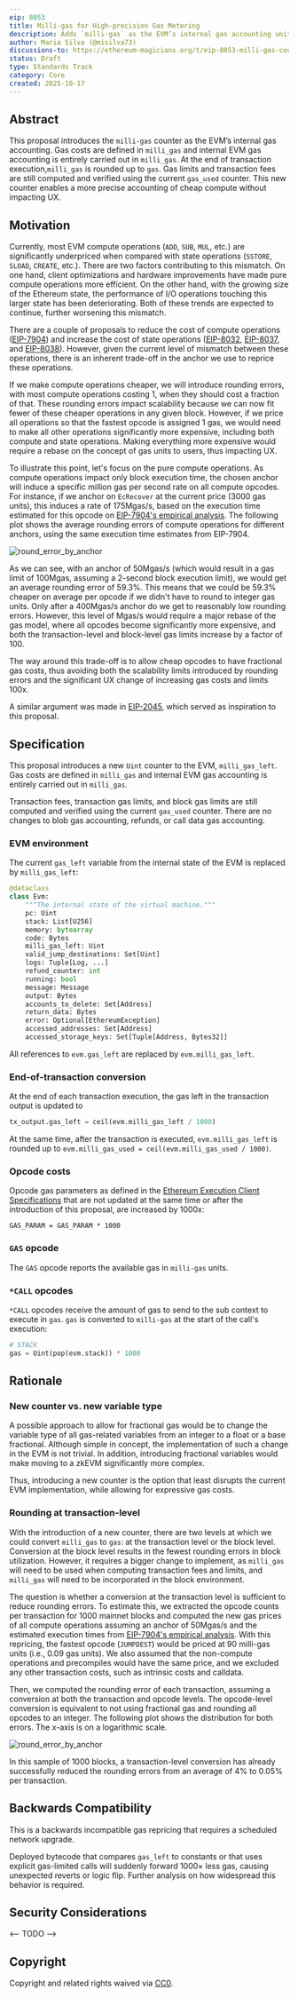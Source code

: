 ```yaml
---
eip: 8053
title: Milli-gas for High-precision Gas Metering
description: Adds `milli-gas` as the EVM’s internal gas accounting unit, reducing rounding errors without impacting UX
author: Maria Silva (@misilva73)
discussions-to: https://ethereum-magicians.org/t/eip-8053-milli-gas-counter-for-high-precision-gas-metering/25946
status: Draft
type: Standards Track
category: Core
created: 2025-10-17
---
```


## Abstract

This proposal introduces the `milli-gas` counter as the EVM’s internal gas accounting. Gas costs are defined in `milli_gas` and internal EVM gas accounting is entirely carried out in `milli_gas`. At the end of transaction execution,`milli_gas` is rounded up to `gas`. Gas limits and transaction fees are still computed and verified using the current `gas_used` counter. This new counter enables a more precise accounting of cheap compute without impacting UX.

## Motivation

Currently, most EVM compute operations (`ADD`, `SUB`, `MUL`, etc.) are significantly underpriced when compared with state operations (`SSTORE`, `SLOAD`, `CREATE`, etc.). There are two factors contributing to this mismatch. On one hand, client optimizations and hardware improvements have made pure compute operations more efficient. On the other hand, with the growing size of the Ethereum state, the performance of I/O operations touching this larger state has been deteriorating. Both of these trends are expected to continue, further worsening this mismatch.

There are a couple of proposals to reduce the cost of compute operations ([EIP-7904](./eip-7904.md)) and increase the cost of state operations ([EIP-8032](./eip-8032.md), [EIP-8037](./eip-8037.md), and [EIP-8038](./eip-8038.md)). However, given the current level of mismatch between these operations, there is an inherent trade-off in the anchor we use to reprice these operations.

If we make compute operations cheaper, we will introduce rounding errors, with most compute operations costing 1, when they should cost a fraction of that. These rounding errors impact scalability because we can now fit fewer of these cheaper operations in any given block. However, if we price all operations so that the fastest opcode is assigned 1 gas, we would need to make all other operations significantly more expensive, including both compute and state operations. Making everything more expensive would require a rebase on the concept of gas units to users, thus impacting UX.

To illustrate this point, let's focus on the pure compute operations. As compute operations impact only block execution time, the chosen anchor will induce a specific million gas per second rate on all compute opcodes. For instance, if we anchor on `EcRecover` at the current price (3000 gas units), this induces a rate of 175Mgas/s, based on the execution time estimated for this opcode on [EIP-7904's empirical analysis](../assets/eip-7904/gas-cost-estimator-report.pdf). The following plot shows the average rounding errors of compute operations for different anchors, using the same execution time estimates from EIP-7904.

![round_error_by_anchor](../assets/eip-8053/round_error_by_anchor.png)

As we can see, with an anchor of 50Mgas/s (which would result in a gas limit of 100Mgas, assuming a 2-second block execution limit), we would get an average rounding error of 59.3%. This means that we could be 59.3% cheaper on average per opcode if we didn't have to round to integer gas units. Only after a 400Mgas/s anchor do we get to reasonably low rounding errors. However, this level of Mgas/s would require a major rebase of the gas model, where all opcodes become significantly more expensive, and both the transaction-level and block-level gas limits increase by a factor of 100.

The way around this trade-off is to allow cheap opcodes to have fractional gas costs, thus avoiding both the scalability limits introduced by rounding errors and the significant UX change of increasing gas costs and limits 100x.

A similar argument was made in [EIP-2045](./eip-2045.md), which served as inspiration to this proposal.

## Specification

This proposal introduces a new `Uint` counter to the EVM, `milli_gas_left`. Gas costs are defined in `milli_gas` and internal EVM gas accounting is entirely carried out in `milli_gas`.

Transaction fees, transaction gas limits, and block gas limits are still computed and verified using the current `gas_used` counter. There are no changes to blob gas accounting, refunds, or call data gas accounting.

### EVM environment

The current `gas_left` variable from the internal state of the EVM is replaced by `milli_gas_left`:

```python
@dataclass
class Evm:
    """The internal state of the virtual machine."""
    pc: Uint
    stack: List[U256]
    memory: bytearray
    code: Bytes
    milli_gas_left: Uint
    valid_jump_destinations: Set[Uint]
    logs: Tuple[Log, ...]
    refund_counter: int
    running: bool
    message: Message
    output: Bytes
    accounts_to_delete: Set[Address]
    return_data: Bytes
    error: Optional[EthereumException]
    accessed_addresses: Set[Address]
    accessed_storage_keys: Set[Tuple[Address, Bytes32]]
```

All references to `evm.gas_left` are replaced by `evm.milli_gas_left`.

### End-of-transaction conversion

At the end of each transaction execution, the gas left in the transaction output is updated to

```python
tx_output.gas_left = ceil(evm.milli_gas_left / 1000)
```

At the same time, after the transaction is executed, `evm.milli_gas_left` is rounded up to `evm.milli_gas_used = ceil(evm.milli_gas_used / 1000)`.

### Opcode costs

Opcode gas parameters as defined in the [Ethereum Execution Client Specifications](https://github.com/ethereum/execution-specs/blob/abd7612d2f4d6fcd9f628330f38884b300f0d89f/src/ethereum/forks/osaka/vm/gas.py) that are not updated at the same time or after the introduction of this proposal, are increased by 1000x:

`GAS_PARAM = GAS_PARAM * 1000`

### `GAS` opcode

The `GAS` opcode reports the available gas in `milli-gas` units.

### `*CALL` opcodes

`*CALL` opcodes receive the amount of gas to send to the sub context to execute in `gas`. `gas` is converted to `milli-gas` at the start of the call's execution:

```python
# STACK
gas = Uint(pop(evm.stack)) * 1000
```

## Rationale

### New counter vs. new variable type

A possible approach to allow for fractional gas would be to change the variable type of all gas-related variables from an integer to a float or a base fractional. Although simple in concept, the implementation of such a change in the EVM is not trivial. In addition, introducing fractional variables would make moving to a zkEVM significantly more complex.

Thus, introducing a new counter is the option that least disrupts the current EVM implementation, while allowing for expressive gas costs.

### Rounding at transaction-level

With the introduction of a new counter, there are two levels at which we could convert `milli_gas` to `gas`: at the transaction level or the block level. Conversion at the block level results in the fewest rounding errors in block utilization. However, it requires a bigger change to implement, as `milli_gas` will need to be used when computing transaction fees and limits, and `milli_gas` will need to be incorporated in the block environment.

The question is whether a conversion at the transaction level is sufficient to reduce rounding errors. To estimate this, we extracted the opcode counts per transaction for 1000 mainnet blocks and computed the new gas prices of all compute operations assuming an anchor of 50Mgas/s and the estimated execution times from [EIP-7904's empirical analysis](../assets/eip-7904/gas-cost-estimator-report.pdf). With this repricing, the fastest opcode (`JUMPDEST`) would be priced at 90 milli-gas units (i.e., 0.09 gas units). We also assumed that the non-compute operations and precompiles would have the same price, and we excluded any other transaction costs, such as intrinsic costs and calldata.

Then, we computed the rounding error of each transaction, assuming a conversion at both the transaction and opcode levels. The opcode-level conversion is equivalent to not using fractional gas and rounding all opcodes to an integer. The following plot shows the distribution for both errors. The x-axis is on a logarithmic scale.

![round_error_by_anchor](../assets/eip-8053/round_err_tx.png)

In this sample of 1000 blocks, a transaction-level conversion has already successfully reduced the rounding errors from an average of 4% to 0.05% per transaction.

## Backwards Compatibility

This is a backwards incompatible gas repricing that requires a scheduled network upgrade.

Deployed bytecode that compares `gas_left` to constants or that uses explicit gas-limited calls will suddenly forward 1000× less gas, causing unexpected reverts or logic flip. Further analysis on how widespread this behavior is required.

## Security Considerations

<-- TODO -->

## Copyright

Copyright and related rights waived via [CC0](../LICENSE.md).
